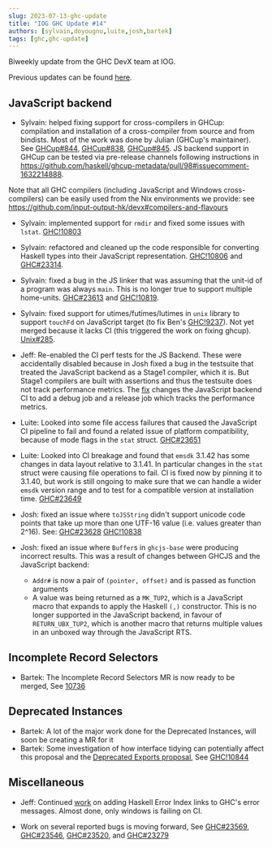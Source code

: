 ```yaml
---
slug: 2023-07-13-ghc-update
title: "IOG GHC Update #14"
authors: [sylvain,doyougnu,luite,josh,bartek]
tags: [ghc,ghc-update]
---
```


Biweekly update from the GHC DevX team at IOG.

<!-- truncate -->

Previous updates can be found [here](https://engineering.iog.io/tags/ghc-update).

## JavaScript backend

- Sylvain: helped fixing support for cross-compilers in GHCup: compilation and installation of a cross-compiler from source and from bindists. Most of the work was done by Julian (GHCup's maintainer). See [GHCup#844](https://github.com/haskell/ghcup-hs/pull/844), [GHCup#838](https://github.com/haskell/ghcup-hs/issues/838), [GHCup#845](https://github.com/haskell/ghcup-hs/pull/845). JS backend support in GHCup can be tested via pre-release channels following instructions in https://github.com/haskell/ghcup-metadata/pull/98#issuecomment-1632214888.

Note that all GHC compilers (including JavaScript and Windows cross-compilers) can be easily used from the Nix environments we provide: see https://github.com/input-output-hk/devx#compilers-and-flavours

- Sylvain: implemented support for `rmdir` and fixed some issues with `lstat`. [GHC!10803](https://gitlab.haskell.org/ghc/ghc/-/merge_requests/10803)

- Sylvain: refactored and cleaned up the code responsible for converting Haskell types into their JavaScript representation. [GHC!10806](https://gitlab.haskell.org/ghc/ghc/-/merge_requests/10806) and [GHC#23314](https://gitlab.haskell.org/ghc/ghc/-/issues/23314).

- Sylvain: fixed a bug in the JS linker that was assuming that the unit-id of a program was always `main`. This is no longer true to support multiple home-units. [GHC#23613](https://gitlab.haskell.org/ghc/ghc/-/issues/23613) and [GHC!10819](https://gitlab.haskell.org/ghc/ghc/-/merge_requests/10819).

- Sylvain: fixed support for utimes/futimes/lutimes in `unix` library to support `touchFd` on JavaScript target (to fix Ben's [GHC!9237](https://gitlab.haskell.org/ghc/ghc/-/merge_requests/9237)). Not yet merged because it lacks CI (this triggered the work on fixing ghcup). [Unix#285](https://github.com/haskell/unix/pull/285).

- Jeff: Re-enabled the CI perf tests for the JS Backend. These were accidentally disabled because in Josh fixed a bug in the testsuite that treated the JavaScript backend as a Stage1 compiler, which it is. But Stage1 compilers are built with assertions and thus the testsuite does not track performance metrics. The [fix](https://gitlab.haskell.org/ghc/ghc/-/merge_requests/10820) changes the JavaScript backend CI to add a debug job and a release job which tracks the performance metrics.

- Luite: Looked into some file access failures that caused the JavaScript CI pipeline to fail and found a related issue of platform compatibility, because of mode flags in the `stat` struct. [GHC#23651](https://gitlab.haskell.org/ghc/ghc/-/issues/23651)

- Luite: Looked into CI breakage and found that `emsdk` 3.1.42 has some changes in data layout relative to 3.1.41. In particular changes in the `stat` struct were causing file operations to fail. CI is fixed now by pinning it to 3.1.40, but work is still ongoing to make sure that we can handle a wider `emsdk` version range and to test for a compatible version at installation time. [GHC#23649](https://gitlab.haskell.org/ghc/ghc/-/issues/23649)

- Josh: fixed an issue where `toJSString` didn't support unicode code points that take up more than one UTF-16 value (i.e. values greater than 2^16).
See:
[GHC#23628](https://gitlab.haskell.org/ghc/ghc/-/issues/23628)
[GHC!10838](https://gitlab.haskell.org/ghc/ghc/-/merge_requests/10838)

- Josh: fixed an issue where `Buffer`s in `ghcjs-base` were producing incorrect results. This was a result of changes between GHCJS and the JavaScript backend:
  - `Addr#` is now a pair of `(pointer, offset)` and is passed as function arguments
  - A value was being returned as a `MK_TUP2`, which is a JavaScript macro that expands to apply the Haskell `(,)` constructor. This is no longer supported in the JavaScript backend, in favour of `RETURN_UBX_TUP2`, which is another macro that returns multiple values in an unboxed way through the JavaScript RTS.
 
## Incomplete Record Selectors

- Bartek: The Incomplete Record Selectors MR is now ready to be merged,
See [10736](https://gitlab.haskell.org/ghc/ghc/-/merge_requests/10736)

## Deprecated Instances

- Bartek: A lot of the major work done for the Deprecated Instances, will soon be creating a MR for it
- Bartek: Some investigation of how interface tidying can potentially affect this proposal and the [Deprecated Exports proposal](https://github.com/ghc-proposals/ghc-proposals/blob/master/proposals/0134-deprecating-exports-proposal.rst), See [GHC!10844](https://gitlab.haskell.org/ghc/ghc/-/merge_requests/10844)

## Miscellaneous

- Jeff: Continued [work](https://gitlab.haskell.org/ghc/ghc/-/merge_requests/10395) on adding Haskell Error Index links to GHC's error messages. Almost done, only windows is failing on CI.

- Work on several reported bugs is moving forward,
See [GHC#23569](https://gitlab.haskell.org/ghc/ghc/-/issues/23569),
[GHC#23546](https://gitlab.haskell.org/ghc/ghc/-/issues/23546),
[GHC#23520](https://gitlab.haskell.org/ghc/ghc/-/issues/23520),
and [GHC#23279](https://gitlab.haskell.org/ghc/ghc/-/issues/23279)
